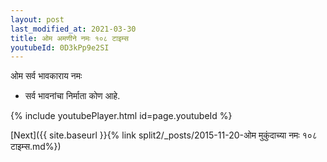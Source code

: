 ```yaml
---
layout: post
last_modified_at: 2021-03-30
title: ओम अमणीने नमः १०८ टाइम्स
youtubeId: 0D3kPp9e2SI
---
```

 
 
 ओम सर्व भावकाराय नमः  
 
 -  सर्व भावनांचा निर्माता कोण आहे. 
 
  
 
  
 
 
 
 
 
 


{% include youtubePlayer.html id=page.youtubeId %}
 
[Next]({{ site.baseurl }}{% link  split2/_posts/2015-11-20-ओम मुकुंदाच्या नमः १०८ टाइम्स.md%})
 
